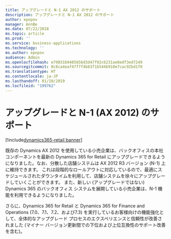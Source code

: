 ```yaml
---
title: アップグレードと N-1 AX 2012 のサポート
description: アップグレードと N-1 AX 2012 のサポート
author: epopov
manager: AnnBe
ms.date: 07/22/2018
ms.topic: article
ms.prod: ''
ms.service: business-applications
ms.technology: ''
ms.author: epopov
audience: Admin
ms.openlocfilehash: e79031b9485656d3d47f92c6231ae8edf3ed7249
ms.sourcegitcommit: 0c8ca4eaf47f7f4b83f1b544b910e7cac92bd1f0
ms.translationtype: HT
ms.contentlocale: ja-JP
ms.lasthandoff: 01/10/2019
ms.locfileid: "199762"
---
```

#  <a name="support-for-upgrade-and-n-1-ax-2012"></a>アップグレードと N-1 (AX 2012) のサポート

[!include[dynamics365-retail banner](../includes/dynamics365-retail.md)]




既存の Dynamics AX 2012 を使用している小売企業は、バックオフィスの本社コンポーネントを最新の Dynamics 365 for Retail にアップグレードできるようになりました。なお、分散した店舗システムは AX 2012 R3 バージョン (N-1) 上に維持できます。
これは段階的なロールアウトに対応しているので、最適にスケジュールされたダウンタイムを利用して、店舗システムを徐々にアップグレードしていくことができます。 また、新しい (アップグレードではない) Dynamics 365 のバックオフィス システムを展開している小売企業は、N-1 機能を利用できるようになりました。

さらに、Dynamics 365 for Retail と Dynamics 365 for Finance and Operations (7.0、7.1、7.2、および7.3) を実行しているお客様向けの機能強化として、全体的なアップグレード プロセスのエクスペリエンスと信頼性が改善されました (マイナー バージョン更新間での下位および上位互換性のサポート改善を含む)。
